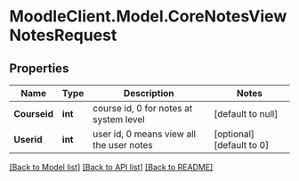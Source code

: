 # MoodleClient.Model.CoreNotesViewNotesRequest

## Properties

Name | Type | Description | Notes
------------ | ------------- | ------------- | -------------
**Courseid** | **int** | course id, 0 for notes at system level | [default to null]
**Userid** | **int** | user id, 0 means view all the user notes | [optional] [default to 0]

[[Back to Model list]](../README.md#documentation-for-models) [[Back to API list]](../README.md#documentation-for-api-endpoints) [[Back to README]](../README.md)


